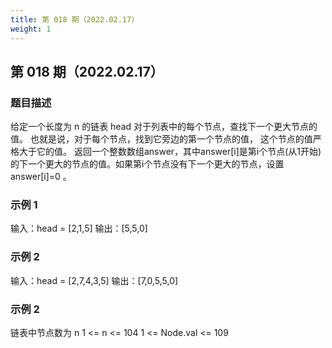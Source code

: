 ```yaml
---
title: 第 018 期（2022.02.17）
weight: 1
---
```


## 第 018 期（2022.02.17）

### 题目描述

给定一个长度为 n 的链表 head
对于列表中的每个节点，查找下一个更大节点的值。
也就是说，对于每个节点，找到它旁边的第一个节点的值，
这个节点的值严格大于它的值。
返回一个整数数组answer，其中answer[i]是第i个节点(从1开始)的下一个更大的节点的值。如果第i个节点没有下一个更大的节点，设置answer[i]=0 。

### 示例 1

输入：head = [2,1,5]
输出：[5,5,0]

### 示例 2

输入：head = [2,7,4,3,5]
输出：[7,0,5,5,0]

### 示例 2

链表中节点数为 n
1 <= n <= 104
1 <= Node.val <= 109